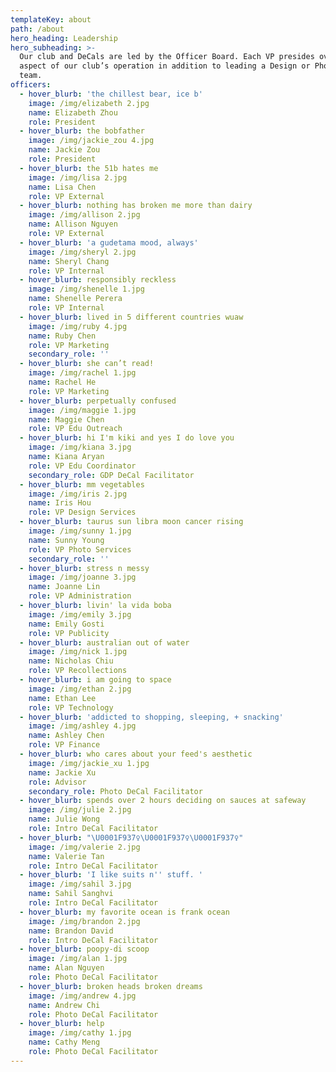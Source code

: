 ```yaml
---
templateKey: about
path: /about
hero_heading: Leadership
hero_subheading: >-
  Our club and DeCals are led by the Officer Board. Each VP presides over an
  aspect of our club’s operation in addition to leading a Design or Photography
  team.
officers:
  - hover_blurb: 'the chillest bear, ice b'
    image: /img/elizabeth 2.jpg
    name: Elizabeth Zhou
    role: President
  - hover_blurb: the bobfather
    image: /img/jackie_zou 4.jpg
    name: Jackie Zou
    role: President
  - hover_blurb: the 51b hates me
    image: /img/lisa 2.jpg
    name: Lisa Chen
    role: VP External
  - hover_blurb: nothing has broken me more than dairy
    image: /img/allison 2.jpg
    name: Allison Nguyen
    role: VP External
  - hover_blurb: 'a gudetama mood, always'
    image: /img/sheryl 2.jpg
    name: Sheryl Chang
    role: VP Internal
  - hover_blurb: responsibly reckless
    image: /img/shenelle 1.jpg
    name: Shenelle Perera
    role: VP Internal
  - hover_blurb: lived in 5 different countries wuaw
    image: /img/ruby 4.jpg
    name: Ruby Chen
    role: VP Marketing
    secondary_role: ''
  - hover_blurb: she can’t read!
    image: /img/rachel 1.jpg
    name: Rachel He
    role: VP Marketing
  - hover_blurb: perpetually confused
    image: /img/maggie 1.jpg
    name: Maggie Chen
    role: VP Edu Outreach
  - hover_blurb: hi I'm kiki and yes I do love you
    image: /img/kiana 3.jpg
    name: Kiana Aryan
    role: VP Edu Coordinator
    secondary_role: GDP DeCal Facilitator
  - hover_blurb: mm vegetables
    image: /img/iris 2.jpg
    name: Iris Hou
    role: VP Design Services
  - hover_blurb: taurus sun libra moon cancer rising
    image: /img/sunny 1.jpg
    name: Sunny Young
    role: VP Photo Services
    secondary_role: ''
  - hover_blurb: stress n messy
    image: /img/joanne 3.jpg
    name: Joanne Lin
    role: VP Administration
  - hover_blurb: livin' la vida boba
    image: /img/emily 3.jpg
    name: Emily Gosti
    role: VP Publicity
  - hover_blurb: australian out of water
    image: /img/nick 1.jpg
    name: Nicholas Chiu
    role: VP Recollections
  - hover_blurb: i am going to space
    image: /img/ethan 2.jpg
    name: Ethan Lee
    role: VP Technology
  - hover_blurb: 'addicted to shopping, sleeping, + snacking'
    image: /img/ashley 4.jpg
    name: Ashley Chen
    role: VP Finance
  - hover_blurb: who cares about your feed's aesthetic
    image: /img/jackie_xu 1.jpg
    name: Jackie Xu
    role: Advisor
    secondary_role: Photo DeCal Facilitator
  - hover_blurb: spends over 2 hours deciding on sauces at safeway
    image: /img/julie 2.jpg
    name: Julie Wong
    role: Intro DeCal Facilitator
  - hover_blurb: "\U0001F937‍♀️\U0001F937‍♀️\U0001F937‍♀️"
    image: /img/valerie 2.jpg
    name: Valerie Tan
    role: Intro DeCal Facilitator
  - hover_blurb: 'I like suits n'' stuff. '
    image: /img/sahil 3.jpg
    name: Sahil Sanghvi
    role: Intro DeCal Facilitator
  - hover_blurb: my favorite ocean is frank ocean
    image: /img/brandon 2.jpg
    name: Brandon David
    role: Intro DeCal Facilitator
  - hover_blurb: poopy-di scoop
    image: /img/alan 1.jpg
    name: Alan Nguyen
    role: Photo DeCal Facilitator
  - hover_blurb: broken heads broken dreams
    image: /img/andrew 4.jpg
    name: Andrew Chi
    role: Photo DeCal Facilitator
  - hover_blurb: help
    image: /img/cathy 1.jpg
    name: Cathy Meng
    role: Photo DeCal Facilitator
---
```


